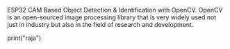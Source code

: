 ESP32 CAM Based Object Detection & Identification with OpenCV. OpenCV is an open-sourced image processing library that is very widely used not just in industry but also in the field of research and development.

print("raja")

